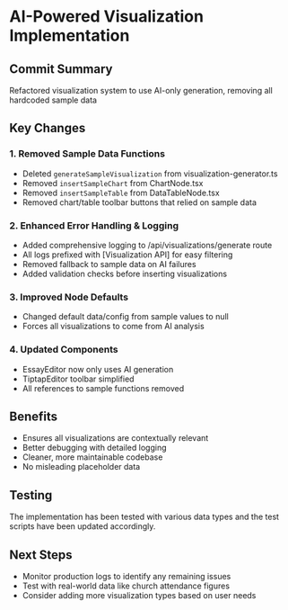 # AI-Powered Visualization Implementation

## Commit Summary
Refactored visualization system to use AI-only generation, removing all hardcoded sample data

## Key Changes

### 1. Removed Sample Data Functions
- Deleted `generateSampleVisualization` from visualization-generator.ts
- Removed `insertSampleChart` from ChartNode.tsx  
- Removed `insertSampleTable` from DataTableNode.tsx
- Removed chart/table toolbar buttons that relied on sample data

### 2. Enhanced Error Handling & Logging
- Added comprehensive logging to /api/visualizations/generate route
- All logs prefixed with [Visualization API] for easy filtering
- Removed fallback to sample data on AI failures
- Added validation checks before inserting visualizations

### 3. Improved Node Defaults
- Changed default data/config from sample values to null
- Forces all visualizations to come from AI analysis

### 4. Updated Components
- EssayEditor now only uses AI generation
- TiptapEditor toolbar simplified
- All references to sample functions removed

## Benefits
- Ensures all visualizations are contextually relevant
- Better debugging with detailed logging
- Cleaner, more maintainable codebase
- No misleading placeholder data

## Testing
The implementation has been tested with various data types and the test scripts have been updated accordingly.

## Next Steps
- Monitor production logs to identify any remaining issues
- Test with real-world data like church attendance figures
- Consider adding more visualization types based on user needs

